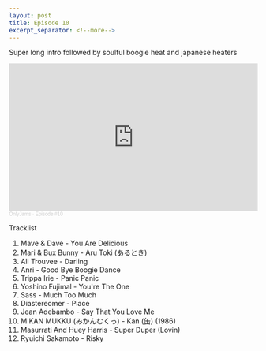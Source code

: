 ```yaml
---
layout: post
title: Episode 10
excerpt_separator: <!--more-->
---
```

Super long intro followed by soulful boogie heat and japanese heaters
<iframe width="100%" height="300" scrolling="no" frameborder="no" allow="autoplay" src="https://w.soundcloud.com/player/?url=https%3A//api.soundcloud.com/tracks/942097432&color=%23ff5500&auto_play=false&hide_related=true&show_comments=false&show_user=true&show_reposts=false&show_teaser=true&visual=true"></iframe><div style="font-size: 10px; color: #cccccc;line-break: anywhere;word-break: normal;overflow: hidden;white-space: nowrap;text-overflow: ellipsis; font-family: Interstate,Lucida Grande,Lucida Sans Unicode,Lucida Sans,Garuda,Verdana,Tahoma,sans-serif;font-weight: 100;"><a href="https://soundcloud.com/onlyjamsradio" title="OnlyJams" target="_blank" style="color: #cccccc; text-decoration: none;">OnlyJams</a> · <a href="https://soundcloud.com/onlyjamsradio/episode-10" title="Episode #10" target="_blank" style="color: #cccccc; text-decoration: none;">Episode #10</a></div>
<!--more-->

Tracklist
1. Mave & Dave - You Are Delicious
2. Mari & Bux Bunny - Aru Toki (あるとき) 
3. All Trouvee - Darling
4. Anri - Good Bye Boogie Dance
5. Trippa Irie - Panic Panic
6. Yoshino Fujimal - You're The One
7. Sass - Much Too Much
8. Diastereomer - Place
9. Jean Adebambo - Say That You Love Me
10. MIKAN MUKKU (みかんむくっ) - Kan (缶) (1986)
11. Masurrati And Huey Harris - Super Duper (Lovin)
12. Ryuichi Sakamoto - Risky
